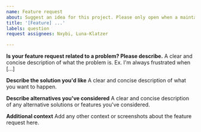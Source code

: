 ```yaml
---
name: Feature request 
about: Suggest an idea for this project. Please only open when a maintainer asked you to in 'Discussions'. Open there a discussion first before using this 
title: '[Feature] ...'
labels: question
request assignees: Nxybi, Luna-Klatzer

---
```


**Is your feature request related to a problem? Please describe.**
A clear and concise description of what the problem is. Ex. I'm always frustrated when [...]

**Describe the solution you'd like**
A clear and concise description of what you want to happen.

**Describe alternatives you've considered**
A clear and concise description of any alternative solutions or features you've considered.

**Additional context**
Add any other context or screenshots about the feature request here.
